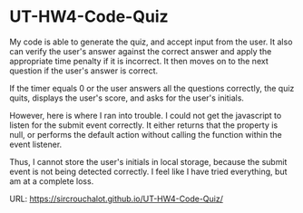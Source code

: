 # UT-HW4-Code-Quiz

My code is able to generate the quiz, and accept input from the user. It also can verify the user's answer against the correct answer and apply the appropriate time penalty if it is incorrect. It then moves on to the next question if the user's answer is correct.

If the timer equals 0 or the user answers all the questions correctly, the quiz quits, displays the user's score, and asks for the user's initials.

However, here is where I ran into trouble. I could not get the javascript to listen for the submit event correctly. It either returns that the property is null, or performs the default action without calling the function within the event listener. 

Thus, I cannot store the user's initials in local storage, because the submit event is not being detected correctly. I feel like I have tried everything, but am at a complete loss.

URL: https://sircrouchalot.github.io/UT-HW4-Code-Quiz/

